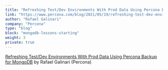 ```yaml
---
title: "Refreshing Test/Dev Environments With Prod Data Using Percona Backup for MongoDB"
link: "https://www.percona.com/blog/2021/05/19/refreshing-test-dev-environments-with-prod-data-using-percona-backup-for-mongodb/"
author: "Rafael Galinari"
company: "Percona"
type: "blog"
block: "mongodb-lessons-starting"
weight: 3
private: true
---
```


[Refreshing Test/Dev Environments With Prod Data Using Percona Backup for MongoDB](https://www.percona.com/blog/2021/05/19/refreshing-test-dev-environments-with-prod-data-using-percona-backup-for-mongodb/) by Rafael Galinari (Percona)